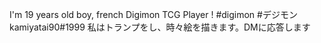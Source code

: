 I'm 19 years old boy, french Digimon TCG Player ! #digimon #デジモン kamiyatai90#1999 私はトランプをし、時々絵を描きます。DMに応答します
